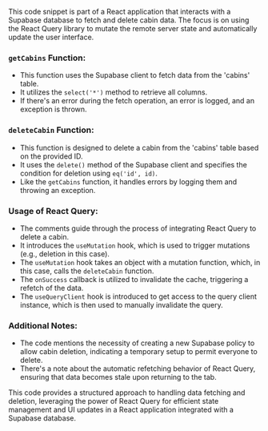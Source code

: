 This code snippet is part of a React application that interacts with a Supabase database to fetch and delete cabin data. The focus is on using the React Query library to mutate the remote server state and automatically update the user interface.

### `getCabins` Function:

- This function uses the Supabase client to fetch data from the 'cabins' table.
- It utilizes the `select('*')` method to retrieve all columns.
- If there's an error during the fetch operation, an error is logged, and an exception is thrown.

### `deleteCabin` Function:

- This function is designed to delete a cabin from the 'cabins' table based on the provided ID.
- It uses the `delete()` method of the Supabase client and specifies the condition for deletion using `eq('id', id)`.
- Like the `getCabins` function, it handles errors by logging them and throwing an exception.

### Usage of React Query:

- The comments guide through the process of integrating React Query to delete a cabin.
- It introduces the `useMutation` hook, which is used to trigger mutations (e.g., deletion in this case).
- The `useMutation` hook takes an object with a mutation function, which, in this case, calls the `deleteCabin` function.
- The `onSuccess` callback is utilized to invalidate the cache, triggering a refetch of the data.
- The `useQueryClient` hook is introduced to get access to the query client instance, which is then used to manually invalidate the query.

### Additional Notes:

- The code mentions the necessity of creating a new Supabase policy to allow cabin deletion, indicating a temporary setup to permit everyone to delete.
- There's a note about the automatic refetching behavior of React Query, ensuring that data becomes stale upon returning to the tab.

This code provides a structured approach to handling data fetching and deletion, leveraging the power of React Query for efficient state management and UI updates in a React application integrated with a Supabase database.
